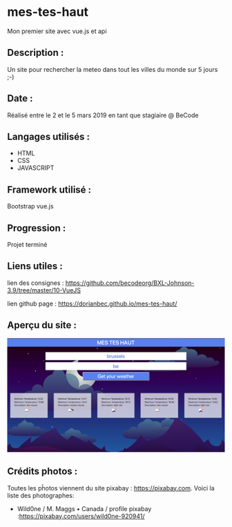 # mes-tes-haut

Mon premier site avec vue.js et api
## Description :

Un site pour rechercher la meteo dans tout les villes du monde sur 5 jours ;-)


## Date :

Réalisé entre le 2 et le 5 mars 2019 en tant que stagiaire @ BeCode

## Langages utilisés :

+ HTML
+ CSS
+ JAVASCRIPT

## Framework utilisé :

Bootstrap
vue.js

## Progression :

Projet terminé

## Liens utiles :

lien des consignes : <https://github.com/becodeorg/BXL-Johnson-3.9/tree/master/10-VueJS>

lien github page : <https://dorianbec.github.io/mes-tes-haut/>

## Aperçu du site :

![Apercu du site](img/mes-tes-haut.png)

## Crédits photos :

Toutes les pĥotos viennent du site pixabay : <https://pixabay.com>. Voici la liste des photographes:

+ Wild0ne / M. Maggs  •  Canada / profile pixabay :https://pixabay.com/users/wild0ne-920941/




